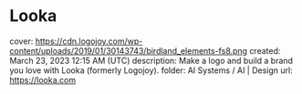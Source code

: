 # Looka

cover: https://cdn.logojoy.com/wp-content/uploads/2019/01/30143743/birdland_elements-fs8.png
created: March 23, 2023 12:15 AM (UTC)
description: Make a logo and build a brand you love with Looka (formerly Logojoy).
folder: AI Systems / AI | Design
url: https://looka.com